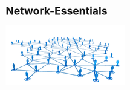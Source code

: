 # Network-Essentials

![](https://raw.githubusercontent.com/prateekiiest/Network-Essentials/master/netreadme.png)


